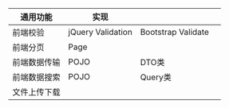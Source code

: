 | 通用功能   | 实现                |                    |      |
| ------ | ----------------- | ------------------ | ---- |
| 前端校验   | jQuery Validation | Bootstrap Validate |      |
| 前端分页   | Page              |                    |      |
| 前端数据传输 | POJO              | DTO类               |      |
| 前端数据搜索 | POJO              | Query类             |      |
| 文件上传下载 |                   |                    |      |